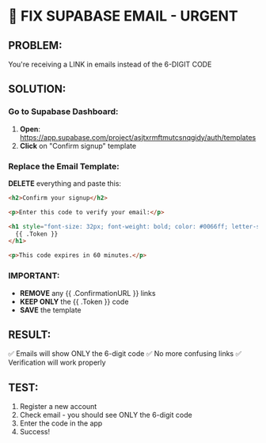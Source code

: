 # 🔧 FIX SUPABASE EMAIL - URGENT

## PROBLEM:
You're receiving a LINK in emails instead of the 6-DIGIT CODE

## SOLUTION:

### Go to Supabase Dashboard:
1. **Open**: https://app.supabase.com/project/asjtxrmftmutcsnqgidy/auth/templates
2. **Click** on "Confirm signup" template

### Replace the Email Template:

**DELETE** everything and paste this:

```html
<h2>Confirm your signup</h2>

<p>Enter this code to verify your email:</p>

<h1 style="font-size: 32px; font-weight: bold; color: #0066ff; letter-spacing: 5px;">
  {{ .Token }}
</h1>

<p>This code expires in 60 minutes.</p>
```

### IMPORTANT:
- **REMOVE** any {{ .ConfirmationURL }} links
- **KEEP ONLY** the {{ .Token }} code
- **SAVE** the template

## RESULT:
✅ Emails will show ONLY the 6-digit code
✅ No more confusing links
✅ Verification will work properly

## TEST:
1. Register a new account
2. Check email - you should see ONLY the 6-digit code
3. Enter the code in the app
4. Success!
